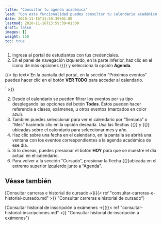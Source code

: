 ```yaml
---
title: "Consultar tu agenda académica"
lead: "Con esta funcionalidad puedes consultar tu calendario académico para filtrar y ver eventos como clases y exámenes para tener una mejor organización."
date: 2020-11-16T13:59:39+01:00
lastmod: 2020-11-16T13:59:39+01:00
draft: false
images: []
weight: 150
toc: true
---
```


1. Ingresa al portal de estudiantes con tus credenciales.
1. En el panel de navegación izquierdo, en la parte inferior, haz clic en el ícono de más opciones {{<inline-icon image="more actions V.png" alt="more actions vertical icon">}} y selecciona la opción **Agenda**.

{{< tip text=`En la pantalla del portal, en la sección "Próximos eventos" puedes hacer clic en el botón <b>VER TODO</b> para acceder al calendario.
<br>

` >}}
</b>

2. Desde el calendario se pueden filtrar los eventos por su tipo desplegando las opciones del botón **Todos**. Éstos pueden hacer referencia a clases, exámenes, u otros eventos (marcados en color azul).
3. También puedes seleccionar para ver el calendario por “Semana” o “Mes” haciendo clic en la opción deseada. Usa las flechas  {{<inline-icon image="navigate before.png" alt="arrow icon">}} y {{<inline-icon image="navigate next.png" alt="arrow icon">}} ubicadas sobre el calendario para seleccionar mes y año.
4. Haz clic sobre una fecha en el calendario, en la pantalla se abrirá una ventana con los eventos correspondientes a la agenda académica de ese día.
5. Si lo deseas, puedes presionar el botón **HOY** para que se muestre el día actual en el calendario.
6. Para volver a la sección "Cursado", presionar la flecha {{<inline-icon image="navigate before.png" alt="arrow icon">}}ubicada en el extremo superior izquierdo junto a “Agenda".

## Véase también 

[Consultar carreras e historial de cursado→]({{< ref "consultar-carreras-e-historial-cursado.md" >}} "Consultar carreras e historial de cursado")
<br>

[Consultar historial de inscripción a exámenes →]({{< ref "consultar-historial-inscripciones.md" >}} "Consultar historial de inscripción a exámenes")
